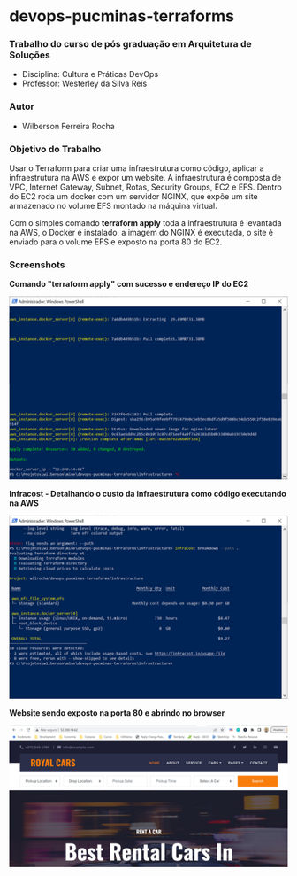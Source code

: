# devops-pucminas-terraforms

### Trabalho do curso de pós graduação em Arquitetura de Soluções

- Disciplina: Cultura e Práticas DevOps
- Professor: Westerley da Silva Reis


### Autor

- Wilberson Ferreira Rocha

### Objetivo do Trabalho

Usar o Terraform para criar uma infraestrutura como código, aplicar a infraestrutura na AWS e expor um website. A infraestrutura é composta de VPC, Internet Gateway, Subnet, Rotas, Security Groups, EC2 e EFS. Dentro do EC2 roda um docker com um servidor NGINX, que expõe um site armazenado no volume EFS montado na máquina virtual.

Com o simples comando <b>terraform apply</b> toda a infraestrutura é levantada na AWS, o Docker é instalado, a imagem do NGINX é executada, o site é enviado para o volume EFS e exposto na porta 80 do EC2.

### Screenshots

<b>Comando "terraform apply" com sucesso e endereço IP do EC2</b>

![final do comando terraform apply](screenshots/terraform.jpg)

<b>Infracost - Detalhando o custo da infraestrutura como código executando na AWS</b>

![final do comando terraform apply](screenshots/Infracost.jpg)

<b>Website sendo exposto na porta 80 e abrindo no browser</b>

![final do comando terraform apply](screenshots/site.jpg)
